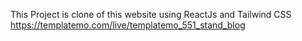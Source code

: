 This Project is clone of this website using ReactJs and Tailwind CSS
https://templatemo.com/live/templatemo_551_stand_blog
